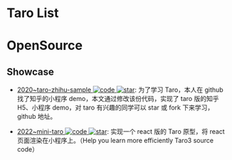 # Taro List

# OpenSource

## Showcase

- [2020~taro-zhihu-sample ![code](https://ng-tech.icu/assets/code.svg) ![star](https://img.shields.io/github/stars/NervJS/taro-zhihu-sample)](https://github.com/NervJS/taro-zhihu-sample): 为了学习 Taro，本人在 github 找了知乎的小程序 demo，本文通过修改该份代码，实现了 taro 版的知乎 H5、小程序 demo，对 taro 有兴趣的同学可以 star 或 fork 下来学习，github 地址。

- [2022~mini-taro ![code](https://ng-tech.icu/assets/code.svg) ![star](https://img.shields.io/github/stars/55utah/mini-taro)](https://github.com/55utah/mini-taro): 实现一个 react 版的 Taro 原型，将 react 页面渲染在小程序上。（Help you learn more efficiently Taro3 source code）
